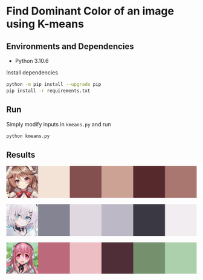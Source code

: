 # Find Dominant Color of an image using K-means

## Environments and Dependencies

- Python 3.10.6

Install dependencies

``` bash
python -m pip install --upgrade pip
pip install -r requirements.txt
```

## Run

Simply modify inputs in `kmeans.py` and run 

``` bash
python kmeans.py
```

## Results

![Image 1](/assets/image1.jpg "Image 1")

![Image 2](/assets/image2.jpg "Image 2")

![Image 3](/assets/image3.jpg "Image 3")